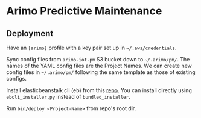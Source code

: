 # Arimo Predictive Maintenance


## Deployment

Have an `[arimo]` profile with a key pair set up in `~/.aws/credentials`. 

Sync config files from `arimo-iot-pm` S3 bucket down to `~/.arimo/pm/`.
The names of the YAML config files are the Project Names.
We can create new config files in `~/.arimo/pm/` following the same template as those of existing configs.

Install elasticbeanstalk cli (eb) from this [repo](https://github.com/aws/aws-elastic-beanstalk-cli-setup). You can install directly using `ebcli_installer.py` instead of `bundled_installer`.

Run `bin/deploy <Project-Name>` from repo's root dir.
